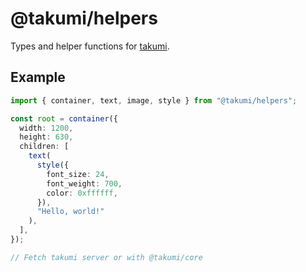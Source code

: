 # @takumi/helpers

Types and helper functions for [takumi](https://github.com/kane50613/takumi).

## Example

```ts
import { container, text, image, style } from "@takumi/helpers";

const root = container({
  width: 1200,
  height: 630,
  children: [
    text(
      style({
        font_size: 24,
        font_weight: 700,
        color: 0xffffff,
      }),
      "Hello, world!"
    ),
  ],
});

// Fetch takumi server or with @takumi/core
```
